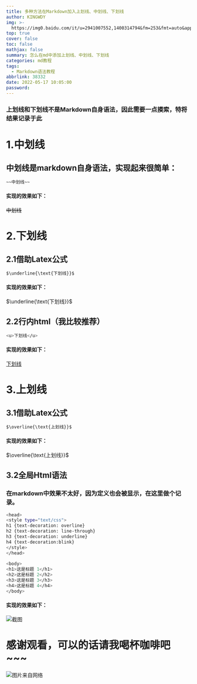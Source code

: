 ```yaml
---
title: 多种方法在Markdown加入上划线、中划线、下划线
author: KINGWDY
img: >-
  https://img0.baidu.com/it/u=2941007552,1400314794&fm=253&fmt=auto&app=138&f=JPEG?w=1000&h=500
top: true
cover: false
toc: false
mathjax: false
summary: 怎么在md中添加上划线、中划线、下划线
categories: md教程
tags:
  - Markdown语法教程
abbrlink: 38332
date: 2022-05-17 10:05:00
password:
---
```

### 上划线和下划线不是Markdown自身语法，因此需要一点摸索，特将结果记录于此
# 1.中划线
## 中划线是markdown自身语法，实现起来很简单：
``` bash
~~中划线~~
```
#### 实现的效果如下：
~~中划线~~

# 2.下划线
## 2.1借助Latex公式
``` bash
$\underline{\text{下划线}}$
```
#### 实现的效果如下：
$\underline{\text{下划线}}$
## 2.2行内html（我比较推荐）
``` bash
<u>下划线</u>
```
#### 实现的效果如下：
<u>下划线</u>

# 3.上划线
## 3.1借助Latex公式
``` bash
$\overline{\text{上划线}}$
```
#### 实现的效果如下：
$\overline{\text{上划线}}$
## 3.2全局Html语法
### 在markdown中效果不太好，因为定义也会被显示，在这里做个记录。
``` bash
<head>
<style type="text/css">
h1 {text-decoration: overline}
h2 {text-decoration: line-through}
h3 {text-decoration: underline}
h4 {text-decoration:blink}
</style>
</head>
 
<body>
<h1>这是标题 1</h1>
<h2>这是标题 2</h2>
<h3>这是标题 3</h3>
<h4>这是标题 4</h4>
</body>
```
#### 实现的效果如下：
![截图](https://i.postimg.cc/yYdvY6m2/20200401121345760.png)


# 感谢观看，可以的话请我喝杯咖啡吧~~~
![图片来自网络](https://img2.baidu.com/it/u=2361528755,3827985078&fm=253&fmt=auto&app=138&f=JPEG?w=500&h=500)
